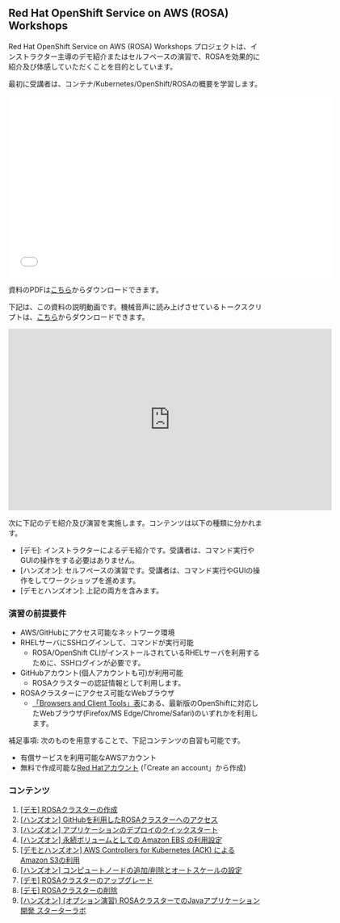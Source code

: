 ## Red Hat OpenShift Service on AWS (ROSA) Workshops

Red Hat OpenShift Service on AWS (ROSA) Workshops プロジェクトは、インストラクター主導のデモ紹介またはセルフペースの演習で、ROSAを効果的に紹介及び体感していただくことを目的としています。

最初に受講者は、コンテナ/Kubernetes/OpenShift/ROSAの概要を学習します。

<embed src="docs/pdf/2022-rosa-workshop-lecture.pdf#&scrollbar=0&view=Fit&viewrect=0,0,570,0" width="640" height="360" hspace="0" vspace="0">

資料のPDFは[こちら](docs/pdf/2022-rosa-workshop-lecture.pdf)からダウンロードできます。

下記は、この資料の説明動画です。機械音声に読み上げさせているトークスクリプトは、[こちら](docs/pdf/talkscripts.zip)からダウンロードできます。

<iframe width="640" height="360" src="https://www.youtube.com/embed/am2Y1xdFn5c" title="YouTube video player" frameborder="0" allow="accelerometer; autoplay; clipboard-write; encrypted-media; gyroscope; picture-in-picture" allowfullscreen></iframe>

次に下記のデモ紹介及び演習を実施します。コンテンツは以下の種類に分かれます。

- \[デモ\]: インストラクターによるデモ紹介です。受講者は、コマンド実行やGUIの操作をする必要はありません。
- \[ハンズオン\]: セルフペースの演習です。受講者は、コマンド実行やGUIの操作をしてワークショップを進めます。
- \[デモとハンズオン\]: 上記の両方を含みます。

### 演習の前提要件

- AWS/GitHubにアクセス可能なネットワーク環境
- RHELサーバにSSHログインして、コマンドが実行可能
   - ROSA/OpenShift CLIがインストールされているRHELサーバを利用するために、SSHログインが必要です。
- GitHubアカウント(個人アカウントも可)が利用可能
   - ROSAクラスターの認証情報として利用します。
- ROSAクラスターにアクセス可能なWebブラウザ
   - [「Browsers and Client Tools」表](https://access.redhat.com/articles/4763741)にある、最新版のOpenShiftに対応したWebブラウザ(Firefox/MS Edge/Chrome/Safari)のいずれかを利用します。

補足事項: 次のものを用意することで、下記コンテンツの自習も可能です。

- 有償サービスを利用可能なAWSアカウント
- 無料で作成可能な[Red Hatアカウント](https://cloud.redhat.com/) (「Create an account」から作成)

### コンテンツ

1. [\[デモ\] ROSAクラスターの作成](docs/rosa-create)
1. [\[ハンズオン\] GitHubを利用したROSAクラスターへのアクセス](docs/rosa-access)
1. [\[ハンズオン\] アプリケーションのデプロイのクイックスタート](docs/rosa-app-deploy-quickstart)
1. [\[ハンズオン\] 永続ボリュームとしての Amazon EBS の利用設定](docs/rosa-volume)
1. [\[デモとハンズオン\] AWS Controllers for Kubernetes (ACK) による Amazon S3の利用](docs/rosa-ack-s3)
1. [\[ハンズオン\] コンピュートノードの追加/削除とオートスケールの設定](docs/rosa-nodes)
1. [\[デモ\] ROSAクラスターのアップグレード](docs/rosa-upgrade)
1. [\[デモ\] ROSAクラスターの削除](docs/rosa-delete)
2. [\[ハンズオン\] (オプション演習) ROSAクラスターでのJavaアプリケーション開発 スターターラボ](docs/rosa-sample-app-develop)
